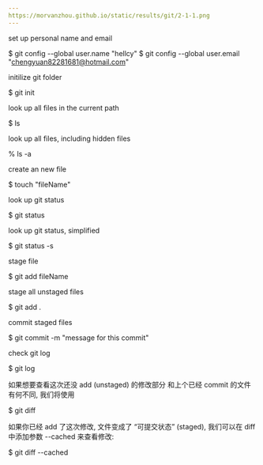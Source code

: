 ```yaml
---
https://morvanzhou.github.io/static/results/git/2-1-1.png
---
```


set up personal name and email

$ git config --global user.name "hellcy"
$ git config --global user.email "chengyuan82281681@hotmail.com"

initilize git folder

$ git init

look up all files in the current path

$ ls

look up all files, including hidden files

% ls -a

create an new file

$ touch "fileName"

look up git status

$ git status

look up git status, simplified

$ git status -s

stage file

$ git add fileName

stage all unstaged files

$ git add .

commit staged files

$ git commit -m "message for this commit"

check git log

$ git log

如果想要查看这次还没 add (unstaged) 的修改部分 和上个已经 commit 的文件有何不同, 我们将使用

$ git diff

如果你已经 add 了这次修改, 文件变成了 “可提交状态” (staged), 我们可以在 diff 中添加参数 --cached 来查看修改:

$ git diff --cached

